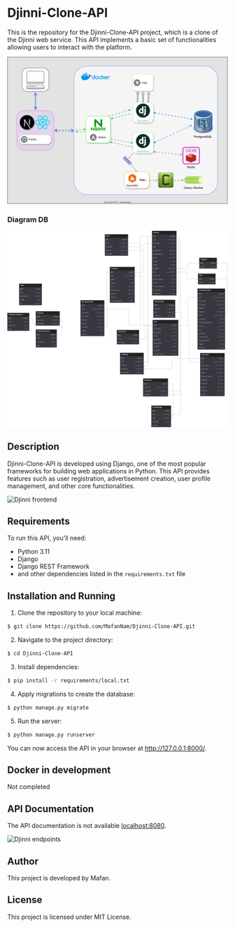 # Djinni-Clone-API

This is the repository for the Djinni-Clone-API project, which is a clone of the Djinni web service. This API implements
a basic set of functionalities allowing users to interact with the platform.

![Djinni title](https://raw.githubusercontent.com/MafanNam/Djinni-Clone-API/dev-0.4/screanshots/title.svg)

### Diagram DB

![Djinni diagram DB](https://raw.githubusercontent.com/MafanNam/Djinni-Clone-API/dev-0.4/screanshots/djinni_clone_diagram_db.svg)

## Description

Djinni-Clone-API is developed using Django, one of the most popular frameworks for building web applications in Python.
This API provides features such as user registration, advertisement creation, user profile management, and other core
functionalities.

![Djinni frontend](https://raw.githubusercontent.com/MafanNam/Djinni-Clone-API/dev-0.4/screanshots/frontend.gif)

## Requirements

To run this API, you'll need:

- Python 3.11
- Django
- Django REST Framework
- and other dependencies listed in the `requirements.txt` file

## Installation and Running

1. Clone the repository to your local machine:

```bash
$ git clone https://github.com/MafanNam/Djinni-Clone-API.git
```

2. Navigate to the project directory:

```bash
$ cd Djinni-Clone-API
```

3. Install dependencies:

```bash
$ pip install -r requirements/local.txt
```

4. Apply migrations to create the database:

```bash
$ python manage.py migrate
```

5. Run the server:

```bash
$ python manage.py runserver
```

You can now access the API in your browser at http://127.0.0.1:8000/.

## Docker in development

Not completed

## API Documentation

The API documentation is not available [localhost:8080](http://localhost:8080).

![Djinni endpoints](https://raw.githubusercontent.com/MafanNam/Djinni-Clone-API/dev-0.4/screanshots/endpoints.gif)

## Author

This project is developed by Mafan.

## License

This project is licensed under MIT License.
